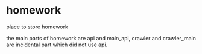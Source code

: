 # homework
place to store homework

the main parts of homework are api and main_api, crawler and crawler_main are incidental part which did not use api.
